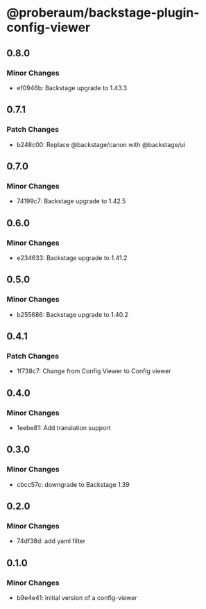 # @proberaum/backstage-plugin-config-viewer

## 0.8.0

### Minor Changes

- ef0946b: Backstage upgrade to 1.43.3

## 0.7.1

### Patch Changes

- b248c00: Replace @backstage/canon with @backstage/ui

## 0.7.0

### Minor Changes

- 74199c7: Backstage upgrade to 1.42.5

## 0.6.0

### Minor Changes

- e234633: Backstage upgrade to 1.41.2

## 0.5.0

### Minor Changes

- b255686: Backstage upgrade to 1.40.2

## 0.4.1

### Patch Changes

- 1f738c7: Change from Config Viewer to Config viewer

## 0.4.0

### Minor Changes

- 1eebe81: Add translation support

## 0.3.0

### Minor Changes

- cbcc57c: downgrade to Backstage 1.39

## 0.2.0

### Minor Changes

- 74df38d: add yaml filter

## 0.1.0

### Minor Changes

- b9e4e41: initial version of a config-viewer
